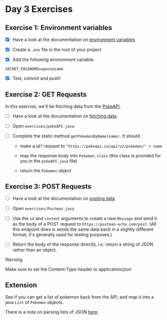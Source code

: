 # Day 3 Exercises

## Exercise 1: Environment variables

- [x] Have a look at the documentation on
      [environment variables](https://tech-docs.corndel.com/java/environment-variables.html)

- [x] Create a `.env` file in the root of your project

- [x] Add the following environment variable:

```
SECRET_PASSWORD=opensesame
```

- [x] Test, commit and push!

## Exercise 2: GET Requests

In this exercise, we'll be fetching data from the
[PokeAPI](https://pokeapi.co/docs/v2).

- [ ] Have a look at the documentation on
      [fetching data](https://tech-docs.corndel.com/java/fetching-data.html).

- [ ] Open `exercises/pokeAPI.java`.

- [ ] Complete the static method `getPokemonByName(name)`. It should

  - make a `GET` request to `"https://pokeapi.co/api/v2/pokemon/" + name`

  - map the response body into `Pokemon.class` (this class is provided for you
    in the `pokeAPI.java` file)

  - return the `Pokemon` object

## Exercise 3: POST Requests

- [ ] Have a look at the documentation on
      [posting data](https://tech-docs.corndel.com/java/http-post.html)

- [ ] Open `exercises/Postman.java`

- [ ] Use the `id` and `content` arguments to create a new `Message` and send it
      as the body of a POST request to `https://postman-echo.com/post`. (All
      this endpoint does is sends the same data back in a slightly different
      format, it's generally used for testing purposes.)

- [ ] Return the body of the response directly, i.e. return a string of JSON
      rather than an object.

> [!WARNING]
>
> Make sure to set the Content-Type header to application/json

## Extension

See if you can get a list of pokemon back from the API, and map it into a java
`List` of `Pokemon` objects.

There is a note on parsing lists of JSON
[here](https://tech-docs.corndel.com/java/working-with-json.html#json-lists).
